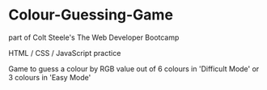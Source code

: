 # Colour-Guessing-Game
part of Colt Steele's The Web Developer Bootcamp

HTML / CSS / JavaScript practice

Game to guess a colour by RGB value out of 6 colours in 'Difficult Mode' or 3 colours in 'Easy Mode'
